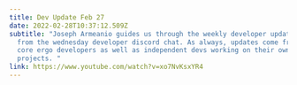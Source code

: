 ```yaml
---
title: Dev Update Feb 27
date: 2022-02-28T10:37:12.509Z
subtitle: "Joseph Armeanio guides us through the weekly developer updates, taken
  from the wednesday developer discord chat. As always, updates come from both
  core ergo developers as well as independent devs working on their own
  projects. "
link: https://www.youtube.com/watch?v=xo7NvKsxYR4
---
```

